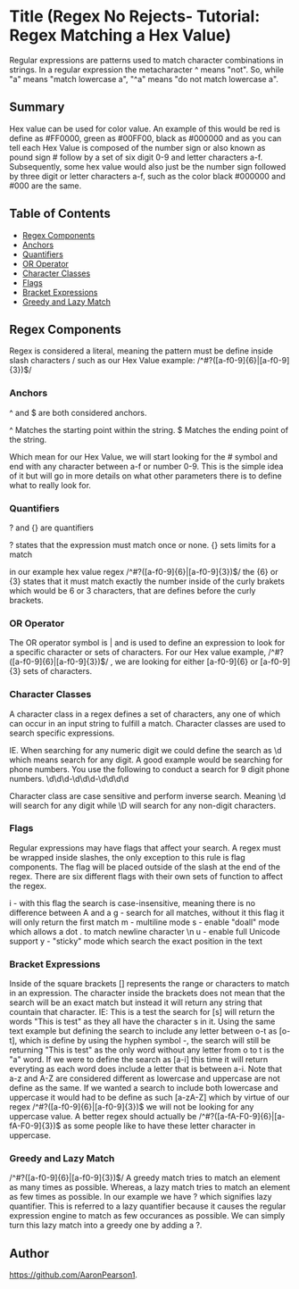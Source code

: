 # Title (Regex No Rejects- Tutorial: Regex Matching a Hex Value)

Regular expressions are patterns used to match character combinations in strings. In a regular expression the metacharacter ^ means "not". So, while "a" means "match lowercase a", "^a" means "do not match lowercase a".

## Summary

Hex value can be used for color value. An example of this would be red is define as #FF0000, green as #00FF00, black as #000000 and as you can tell each Hex Value is composed of the number sign or also known as pound sign # follow by a set of six digit 0-9 and letter characters a-f. Subsequently, some hex value would also just be the number sign followed by three digit or letter characters a-f, such as the color black #000000 and #000 are the same.

## Table of Contents
- [Regex Components](#regex-components)
- [Anchors](#anchors)
- [Quantifiers](#quantifiers)
- [OR Operator](#or-operator)
- [Character Classes](#character-classes)
- [Flags](#flags)
- [Bracket Expressions](#bracket-expressions)
- [Greedy and Lazy Match](#greedy-and-lazy-match)


## Regex Components

Regex is considered a literal, meaning the pattern must be define inside slash characters / such as our Hex Value example: /^#?([a-f0-9]{6}|[a-f0-9]{3})$/

### Anchors

^ and $ are both considered anchors.

^ Matches the starting point within the string. $ Matches the ending point of the string.

Which mean for our Hex Value, we will start looking for the # symbol and end with any character between a-f or number 0-9. This is the simple idea of it but will go in more details on what other parameters there is to define what to really look for.

### Quantifiers

? and {} are quantifiers

? states that the expression must match once or none. {} sets limits for a match

in our example hex value regex /^#?([a-f0-9]{6}|[a-f0-9]{3})$/ the {6} or {3} states that it must match exactly the number inside of the curly brakets which would be 6 or 3 characters, that are defines before the curly brackets.

### OR Operator

The OR operator symbol is | and is used to define an expression to look for a specific character or sets of characters. For our Hex value example, /^#?([a-f0-9]{6}|[a-f0-9]{3})$/ , we are looking for either [a-f0-9]{6} or [a-f0-9]{3} sets of characters.

### Character Classes

A character class in a regex defines a set of characters, any one of which can occur in an input string to fulfill a match. Character classes are used to search specific expressions. 

IE. When searching for any numeric digit we could define the search as \d which means search for any digit. A good example would be searching for phone numbers. You use the following to conduct a search for 9 digit phone numbers. \d\d\d-\d\d\d-\d\d\d\d


Character class are case sensitive and perform inverse search. Meaning \d will search for any digit while \D will search for any non-digit characters.

### Flags

Regular expressions may have flags that affect your search. A regex must be wrapped inside slashes, the only exception to this rule is flag components. The flag will be placed outside of the slash at the end of the regex. There are six different flags with their own sets of function to affect the regex.

i - with this flag the search is case-insensitive, meaning there is no difference between A and a
g - search for all matches, without it this flag it will only return the first match
m - multiline mode
s - enable "doall" mode which allows a dot . to match newline character \n
u - enable full Unicode support
y - "sticky" mode which search the exact position in the text

### Bracket Expressions

Inside of the square brackets [] represents the range or characters to match in an expression. The character inside the brackets does not mean that the search will be an exact match but instead it will return any string that countain that character.
IE: This is a test the search for [s] will return the words "This is test" as they all have the character s in it. Using the same text example but defining the search to include any letter between o-t as [o-t], which is define by using the hyphen symbol -, the search will still be returning "This is test" as the only word without any letter from o to t is the "a" word. If we were to define the search as [a-i] this time it will return everyting as each word does include a letter that is between a-i. Note that a-z and A-Z are considered different as lowercase and uppercase are not define as the same. If we wanted a search to include both lowercase and uppercase it would had to be define as such [a-zA-Z] which by virtue of our regex /^#?([a-f0-9]{6}|[a-f0-9]{3})$ we will not be looking for any uppercase value. A better regex should actually be /^#?([a-fA-F0-9]{6}|[a-fA-F0-9]{3})$ as some people like to have these letter character in uppercase.

### Greedy and Lazy Match

/^#?([a-f0-9]{6}|[a-f0-9]{3})$/
A greedy match tries to match an element as many times as possible. Whereas, a lazy match tries to match an element as few times as possible. In our example we have ? which signifies lazy quantifier. This is referred to a lazy quantifier because it causes the regular expression engine to match as few occurances as possible. We can simply turn this lazy match into a greedy one by adding a ?.

## Author

https://github.com/AaronPearson1. 
